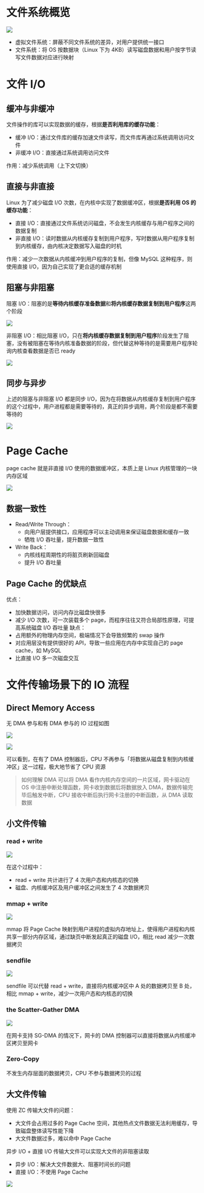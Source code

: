 # 文件系统概览

![](./image/linux%20文件系统.png)

* 虚拟文件系统：屏蔽不同文件系统的差异，对用户提供统一接口
* 文件系统：将 OS 按数据块（Linux 下为 4KB）读写磁盘数据和用户按字节读写文件数据对应进行映射

# 文件 I/O

## 缓冲与非缓冲

文件操作的库可以实现数据的缓存，根据**是否利用库的缓存功能**：

* 缓冲 I/O：通过文件库的缓存加速文件读写，而文件库再通过系统调用访问文件
* 非缓冲 I/O：直接通过系统调用访问文件

作用：减少系统调用（上下文切换）

## 直接与非直接

Linux 为了减少磁盘 I/O 次数，在内核中实现了数据缓冲区，根据**是否利用 OS 的缓存功能**：

* 直接 I/O：直接通过文件系统访问磁盘，不会发生内核缓存与用户程序之间的数据复制
* 非直接 I/O：读时数据从内核缓存复制到用户程序，写时数据从用户程序复制到内核缓存，由内核决定数据写入磁盘的时机

作用：减少一次数据从内核缓冲到用户程序的复制，但像 MySQL 这种程序，则使用直接 I/O，因为自己实现了更合适的缓存机制

## 阻塞与非阻塞

阻塞 I/O：阻塞的是**等待内核缓存准备数据**和**将内核缓存数据复制到用户程序**这两个阶段

![](./image/阻塞%20IO.jpg)

非阻塞 I/O：相比阻塞 I/O，只在**将内核缓存数据复制到用户程序**阶段发生了阻塞，没有被阻塞在等待内核准备数据的阶段，但代替这种等待的是需要用户程序轮询内核查看数据是否已 ready

![](./image/非阻塞%20IO.jpg)

## 同步与异步

上述的阻塞与非阻塞 I/O 都是同步 I/O，因为在将数据从内核缓存复制到用户程序的这个过程中，用户进程都是需要等待的，真正的异步调用，两个阶段是都不需要等待的

![](./image/异步%20IO.jpg)

# Page Cache

page cache 就是非直接 I/O 使用的数据缓冲区，本质上是 Linux 内核管理的一块内存区域

![](./image/linux%20文件系统-page%20cache.png)

## 数据一致性

* Read/Write Through：
	* 向用户层提供接口，应用程序可以主动调用来保证磁盘数据和缓存一致
	* 牺牲 I/O 吞吐量，提升数据一致性
* Write Back：
	* 内核线程周期性的将脏页刷新回磁盘
	* 提升 I/O 吞吐量

## Page Cache 的优缺点

优点：
* 加快数据访问，访问内存比磁盘快很多
* 减少 I/O 次数，可一次装载多个 page，而程序往往又符合局部性原理，可提高系统磁盘 I/O 吞吐量
缺点：
* 占用额外的物理内存空间，极端情况下会导致频繁的 swap 操作
* 对应用层没有提供很好的 API，导致一些应用在内存中实现自己的 page cache，如 MySQL
* 比直接 I/O 多一次磁盘交互

# 文件传输场景下的 IO 流程

## Direct Memory Access

无 DMA 参与和有 DMA 参与的 IO 过程如图

![](./image/io_without%20dma.webp)

![](./image/io_with%20dma.webp)

可以看到，在有了 DMA 控制器后，CPU 不再参与「将数据从磁盘复制到内核缓冲区」这一过程，极大地节省了 CPU 资源

> 如何理解 DMA
> 可以将 DMA 看作内核内存空间的一片区域，网卡驱动在 OS 中注册中断处理函数，网卡收到数据后将数据放入 DMA，数据传输完毕后触发中断，CPU 接收中断后执行网卡注册的中断函数，从 DMA 读取数据

## 小文件传输

### read + write

![](./image/io_file_transfer_read+write.webp)

在这个过程中：
* read + write 共计进行了 4 次用户态和内核态的切换
* 磁盘、内核缓冲区及用户缓冲区之间发生了 4 次数据拷贝

### mmap + write

![](./image/io_file_transfer_mmap+write.webp)

mmap 将 Page Cache 映射到用户进程的虚拟内存地址上，使得用户进程和内核共享一部分内存区域，通过缺页中断发起真正的磁盘 I/O，相比 read 减少一次数据拷贝

### sendfile

![](./image/io_file_transfer_sendfile.webp)

sendfile 可以代替 read + write，直接将内核缓冲区中 A 处的数据拷贝至 B 处，相比 mmap + write，减少一次用户态和内核态的切换

### the Scatter-Gather DMA

![](./image/io_file_transfer_SG-DMA.webp)

在网卡支持 SG-DMA 的情况下，网卡的 DMA 控制器可以直接将数据从内核缓冲区拷贝至网卡

### Zero-Copy

不发生内存层面的数据拷贝，CPU 不参与数据拷贝的过程

## 大文件传输

使用 ZC 传输大文件的问题：

* 大文件会占用过多的 Page Cache 空间，其他热点文件数据无法利用缓存，导致磁盘整体读写性能下降
* 大文件数据过多，难以命中 Page Cache

异步 I/O + 直接 I/O 传输大文件可以实现大文件的非阻塞读取
* 异步 I/O：解决大文件数据大、阻塞时间长的问题
* 直接 I/O：不使用 Page Cache

![](./image/io_big_file_transfer.webp)